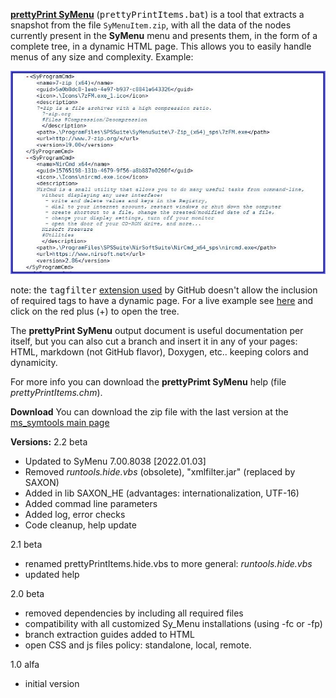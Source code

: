 [**prettyPrint SyMenu**](https://github.com/msillano/ms_symtools/tree/main/PrettyPrintItems  "Download from GitHub") (<tt>prettyPrintItems.bat</tt>) is a tool that extracts a snapshot from the file <code>SyMenuItem.zip</code>, with all the data of the nodes currently present in the **SyMenu** menu and presents them, in the form of a complete tree, in a dynamic HTML page. This allows you to easily handle menus of any size and complexity. Example:

![a SyMenu tree fragment](./../img/symenyppout.png?raw=true)

 note: the <tt>tagfilter</tt> [extension used](https://github.github.com/gfm/#disallowed-raw-html-extension-) by GitHub doesn't allow the inclusion of required tags to have a dynamic page. For a live example see [here](http://o2xdl.org/storage/outputpage.html) and click on the red plus (+) to open the tree. 
 
The **prettyPrint SyMenu** output document is useful documentation per itself,  but you can also cut a branch and insert it in any of your pages: HTML, markdown (not GitHub flavor), Doxygen, etc.. keeping colors and dynamicity. 

For more info you can download the **prettyPrimt SyMenu** help (file *prettyPrintItems.chm*).

**Download**
You can download the zip file with the last version at the [ms_symtools main page](https://github.com/msillano/ms_symtools)

**Versions:**
2.2 beta
 - Updated to SyMenu 7.00.8038 [2022.01.03]
 - Removed *runtools.hide.vbs* (obsolete), "xmlfilter.jar" (replaced by SAXON)
 - Added in lib SAXON_HE (advantages: internationalization, UTF-16)
 - Added commad line parameters
 - Added log, error checks
 - Code cleanup, help update

2.1 beta
 - renamed prettyPrintItems.hide.vbs to more general: *runtools.hide.vbs*
 - updated help

2.0 beta
 - removed dependencies by including all required files
 - compatibility with all customized Sy_Menu installations (using -fc or -fp)
 - branch extraction guides added to HTML
 - open CSS and js files policy: standalone, local, remote.

1.0  alfa
 - initial version
